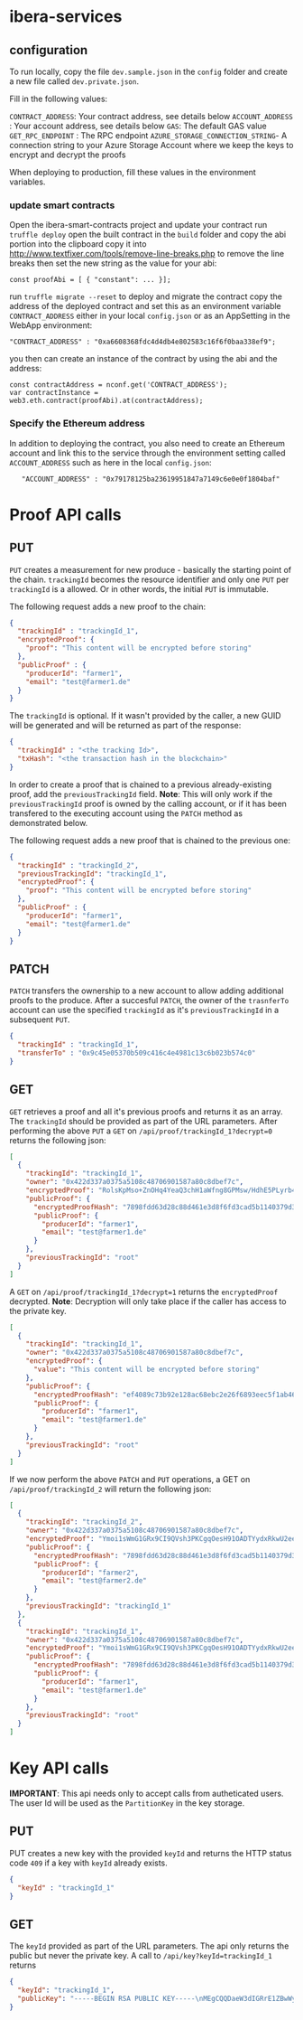 # ibera-services



## configuration 

To run locally, copy the file `dev.sample.json` in the `config` folder and create a new file called `dev.private.json`.

Fill in the following values:

`CONTRACT_ADDRESS`: Your contract address, see details below
`ACCOUNT_ADDRESS` : Your account address, see details below
`GAS`: The default GAS value 
`GET_RPC_ENDPOINT` : The RPC endpoint
`AZURE_STORAGE_CONNECTION_STRING`- A connection string to your Azure Storage Account where we keep the keys to encrypt and decrypt the proofs

When deploying to production, fill these values in the environment variables.

### update smart contracts

Open the ibera-smart-contracts project and update your contract
run `truffle deploy` 
open the built contract in the `build` folder and copy the abi portion into the clipboard
copy it into http://www.textfixer.com/tools/remove-line-breaks.php to remove the line breaks
then set the new string as the value for your abi:
```
const proofAbi = [ { "constant": ... }];
```
run `truffle migrate --reset` to deploy and migrate the contract
copy the address of the deployed contract and set this as an environment variable `CONTRACT_ADDRESS` either in your local `config.json` or as an AppSetting in the WebApp environment: 
```
"CONTRACT_ADDRESS" : "0xa6608368fdc4d4db4e802583c16f6f0baa338ef9";
```

you then can create an instance of the contract by using the abi and the address:
```
const contractAddress = nconf.get('CONTRACT_ADDRESS');
var contractInstance = web3.eth.contract(proofAbi).at(contractAddress);
```
### Specify the Ethereum address
In addition to deploying the contract, you also need to create an Ethereum account and link this to the service through the environment setting called `ACCOUNT_ADDRESS` such as here in the local `config.json`:

```
   "ACCOUNT_ADDRESS" : "0x79178125ba23619951847a7149c6e0e0f1804baf"
```

# Proof API calls

## PUT
`PUT` creates a measurement for new produce - basically the starting point of the chain. `trackingId` becomes the resource identifier and only one `PUT` per `trackingId` is a allowed. Or in other words, the initial `PUT` is immutable.

The following request adds a new proof to the chain:

```json
{
  "trackingId" : "trackingId_1",
  "encryptedProof": {
    "proof": "This content will be encrypted before storing"
  },
  "publicProof" : {
    "producerId": "farmer1",
    "email": "test@farmer1.de"
  }
}
```

The `trackingId` is optional. If it wasn't provided by the caller, a new GUID will be generated and will be returned as part of the response:

```json
{
  "trackingId" : "<the tracking Id>",
  "txHash": "<the transaction hash in the blockchain>"
}
```

In order to create a proof that is chained to a previous already-existing proof, add the `previousTrackingId` field.
**Note**: This will only work if the `previousTrackingId` proof is owned by the calling account, or if it has been transfered to the executing account using the `PATCH` method as demonstrated below.

The following request adds a new proof that is chained to the previous one:

```json
{
  "trackingId" : "trackingId_2",
  "previousTrackingId": "trackingId_1",
  "encryptedProof": {
    "proof": "This content will be encrypted before storing"
  },
  "publicProof" : {
    "producerId": "farmer1",
    "email": "test@farmer1.de"
  }
}
```


## PATCH
`PATCH` transfers the ownership to a new account to allow adding additional proofs to the produce. After a succesful `PATCH`, the owner of the `trasnferTo` account can use the specified `trackingId` as it's `previousTrackingId` in a subsequent `PUT`. 

```json
{
  "trackingId" : "trackingId_1",
  "transferTo" : "0x9c45e05370b509c416c4e4981c13c6b023b574c0"
}
```


## GET
`GET` retrieves a proof and all it's previous proofs and returns it as an array. The `trackingId` should be provided as part of the URL parameters.
After performing the above `PUT` a `GET` on `/api/proof/trackingId_1?decrypt=0` returns the following json: 

```json
[
  {
    "trackingId": "trackingId_1",
    "owner": "0x422d337a0375a5108c48706901587a80c8dbef7c",
    "encryptedProof": "RolsKpMso+ZnOHq4YeaQ3chH1aWfng8GPMsw/HdhE5PLyrb4RtgHONWuLqO+ZSBz0cUm5bTzUXLvlrWk4Um7XyBvKccDv9/dEAP3pIO+G9w70qtxKbpeZpdEnR2kAbatuOD5rrFUI4fNJj7NoUncY59o7ppMX3xfDp7U7n9GzAo4Z0667EKw3YNM4gParDKYpuhXcupjN7Xr77SAMpkRF29lxrS23EhXpQ368aUzgdZP5A0YBidI1Ah48sjdroXh",
    "publicProof": {
      "encryptedProofHash": "7898fdd63d28c88d461e3d8f6fd3cad5b1140379d3aa6bf0ba2a4664376468db",
      "publicProof": {
        "producerId": "farmer1",
        "email": "test@farmer1.de"
      }
    },
    "previousTrackingId": "root"
  }
]
```

A `GET` on `/api/proof/trackingId_1?decrypt=1` returns the `encryptedProof` decrypted. 
**Note**: Decryption will only take place if the caller has access to the private key. 

```json
[
  {
    "trackingId": "trackingId_1",
    "owner": "0x422d337a0375a5108c48706901587a80c8dbef7c",
    "encryptedProof": {
      "value": "This content will be encrypted before storing"
    },
    "publicProof": {
      "encryptedProofHash": "ef4089c73b92e128ac68ebc2e26f6893eec5f1ab4607de2752c73e2a143a1375",
      "publicProof": {
        "producerId": "farmer1",
        "email": "test@farmer1.de"
      }
    },
    "previousTrackingId": "root"
  }
]
```

If we now perform the above `PATCH` and `PUT` operations, a GET on `/api/proof/trackingId_2` will return the following json: 

```json
[
  {
    "trackingId": "trackingId_2",
    "owner": "0x422d337a0375a5108c48706901587a80c8dbef7c",
    "encryptedProof": "Ymoi1sWmG1GRx9CI9QVsh3PKCgqOesH91OADTYydxRkwU2ee9me3wMykVxX2n2AI//uMUqyMmnm1CMbzjS598gk5pZCskhlJ4tMY/ZGXxm7gBZ/3snoNHKuaAxFASMgAdrjH+/WBnaQYsH55wgKc03e+uhBj6yTeXa06aCNFLKQ=",
    "publicProof": {
      "encryptedProofHash": "7898fdd63d28c88d461e3d8f6fd3cad5b1140379d3aa6bf0ba2a4664376468db",
      "publicProof": {
        "producerId": "farmer2",
        "email": "test@farmer2.de"
      }
    },
    "previousTrackingId": "trackingId_1"
  },
  {
    "trackingId": "trackingId_1",
    "owner": "0x422d337a0375a5108c48706901587a80c8dbef7c",
    "encryptedProof": "Ymoi1sWmG1GRx9CI9QVsh3PKCgqOesH91OADTYydxRkwU2ee9me3wMykVxX2n2AI//uMUqyMmnm1CMbzjS598gk5pZCskhlJ4tMY/ZGXxm7gBZ/3snoNHKuaAxFASMgAdrjH+/WBnaQYsH55wgKc03e+uhBj6yTeXa06aCNFLKQ=",
    "publicProof": {
      "encryptedProofHash": "7898fdd63d28c88d461e3d8f6fd3cad5b1140379d3aa6bf0ba2a4664376468db",
      "publicProof": {
        "producerId": "farmer1",
        "email": "test@farmer1.de"
      }
    },
    "previousTrackingId": "root"
  }
]
```

# Key API calls
**IMPORTANT**: This api needs only to accept calls from autheticated users. The user Id will be used as the `PartitionKey` in the key storage.

## PUT
PUT creates a new key with the provided `keyId` and returns the HTTP status code `409` if a key with `keyId` already exists.

```json
{
  "keyId" : "trackingId_1"
}
```

## GET
The `keyId` provided as part of the URL parameters. The api only returns the public but never the private key.
A call to `/api/key?keyId=trackingId_1` returns 

```json
{
  "keyId": "trackingId_1",
  "publicKey": "-----BEGIN RSA PUBLIC KEY-----\nMEgCQQDaeW3dIGRrE1ZBwWyFNJc7iZPvSTNXHN5LIbHCAOCwp/W+Fy7PLaKyS4JT\nVhjV1/AmRmwnbeUI9/HZEVGaF573AgMBAAE=\n-----END RSA PUBLIC KEY-----"
}
```
